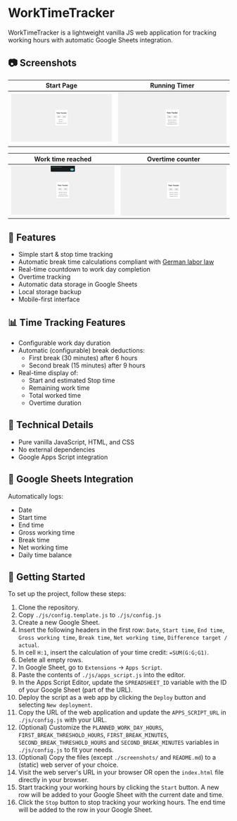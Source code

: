 # WorkTimeTracker

WorkTimeTracker is a lightweight vanilla JS web application for tracking working hours with automatic Google Sheets integration.

## 📷 Screenshots

| Start Page                         | Running Timer                              |
| ---------------------------------- | ------------------------------------------ |
| ![start view](./screenshots/1.png) | ![timer running view](./screenshots/2.png) |

| Work time reached                           | Overtime counter                         |
| ------------------------------------------- | ---------------------------------------- |
| ![work time fulfilled](./screenshots/3.png) | ![overtime tracker](./screenshots/4.png) |

## 🌟 Features

- Simple start & stop time tracking
- Automatic break time calculations compliant with [German labor law](https://www.gesetze-im-internet.de/arbzg/__4.html)
- Real-time countdown to work day completion
- Overtime tracking
- Automatic data storage in Google Sheets
- Local storage backup
- Mobile-first interface

## 📊 Time Tracking Features

- Configurable work day duration
- Automatic (configurable) break deductions:
  - First break (30 minutes) after 6 hours
  - Second break (15 minutes) after 9 hours
- Real-time display of:
  - Start and estimated Stop time
  - Remaining work time
  - Total worked time
  - Overtime duration

## 🔧 Technical Details

- Pure vanilla JavaScript, HTML, and CSS
- No external dependencies
- Google Apps Script integration

## 📝 Google Sheets Integration

Automatically logs:

- Date
- Start time
- End time
- Gross working time
- Break time
- Net working time
- Daily time balance

## 🚀 Getting Started

To set up the project, follow these steps:

1. Clone the repository.
2. Copy `./js/config.template.js` to `./js/config.js`
3. Create a new Google Sheet.
4. Insert the following headers in the first row: `Date`, `Start time`, `End time`, `Gross working time`, `Break time`, `Net working time`, `Difference target / actual`.
5. In cell `H:1`, insert the calculation of your time credit: `=SUM(G:G;G1)`.
6. Delete all empty rows.
7. In Google Sheet, go to `Extensions` -> `Apps Script`.
8. Paste the contents of `./js/apps_script.js` into the editor.
9. In the Apps Script Editor, update the `SPREADSHEET_ID` variable with the ID of your Google Sheet (part of the URL).
10. Deploy the script as a web app by clicking the `Deploy` button and selecting `New deployment`.
11. Copy the URL of the web application and update the `APPS_SCRIPT_URL` in `./js/config.js` with your URL.
12. (Optional) Customize the `PLANNED_WORK_DAY_HOURS`, `FIRST_BREAK_THRESHOLD_HOURS`, `FIRST_BREAK_MINUTES`, `SECOND_BREAK_THRESHOLD_HOURS` and `SECOND_BREAK_MINUTES` variables in `./js/config.js` to fit your needs.
13. (Optional) Copy the files (except `./screenshots/` and `README.md`) to a (static) web server of your choice.
14. Visit the web server's URL in your browser OR open the `index.html` file directly in your browser.
15. Start tracking your working hours by clicking the `Start` button. A new row will be added to your Google Sheet with the current date and time.
16. Click the `Stop` button to stop tracking your working hours. The end time will be added to the row in your Google Sheet.

